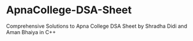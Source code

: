 # ApnaCollege-DSA-Sheet
Comprehensive Solutions to Apna College DSA Sheet by Shradha Didi and Aman Bhaiya in C++
